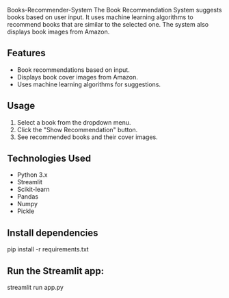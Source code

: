Books-Recommender-System
The Book Recommendation System suggests books based on user input. It uses machine learning algorithms to recommend books that are similar to the selected one. The system also displays book images from Amazon.

## Features

- Book recommendations based on input.
- Displays book cover images from Amazon.
- Uses machine learning algorithms for suggestions.

## Usage

1. Select a book from the dropdown menu.
2. Click the "Show Recommendation" button.
3. See recommended books and their cover images.

## Technologies Used

- Python 3.x
- Streamlit
- Scikit-learn
- Pandas
- Numpy
- Pickle

## Install dependencies
pip install -r requirements.txt

## Run the Streamlit app:
streamlit run app.py

